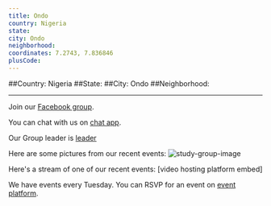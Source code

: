 ```yaml
---
title: Ondo
country: Nigeria
state: 
city: Ondo
neighborhood: 
coordinates: 7.2743, 7.836846
plusCode:
---
```


##Country: Nigeria
##State: 
##City: Ondo
##Neighborhood: 
*****
Join our [Facebook group](https://www.facebook.com/groups/free.code.camp.ondo).

You can chat with us on [chat app]().

Our Group leader is [leader]()

Here are some pictures from our recent events:
![study-group-image]()

Here's a stream of one of our recent events:
[video hosting platform embed]

We have events every Tuesday. You can RSVP for an event on [event platform]().
